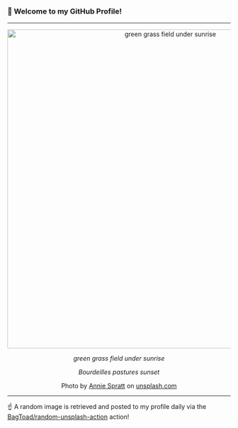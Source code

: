 ### 👋 Welcome to my GitHub Profile!

----

<div align="center">
  <img width="720" src="https://images.unsplash.com/photo-1470422048986-1f71bdffd485?crop=entropy&cs=tinysrgb&fit=max&fm=jpg&ixid=M3w1NTI0OTR8MHwxfHJhbmRvbXx8fHx8fHx8fDE3NTA4MzIxNjR8&ixlib=rb-4.1.0&q=80&w=1080" alt="green grass field under sunrise">
  
  <em>green grass field under sunrise</em>
  
  <em>Bourdeilles pastures sunset</em>
  
  Photo by [Annie Spratt](https://www.anniespratt.com) on [unsplash.com](https://unsplash.com/)
</div>

----

☝️ A random image is retrieved and posted to my profile daily via the [BagToad/random-unsplash-action](https://github.com/BagToad/random-unsplash-action) action!
